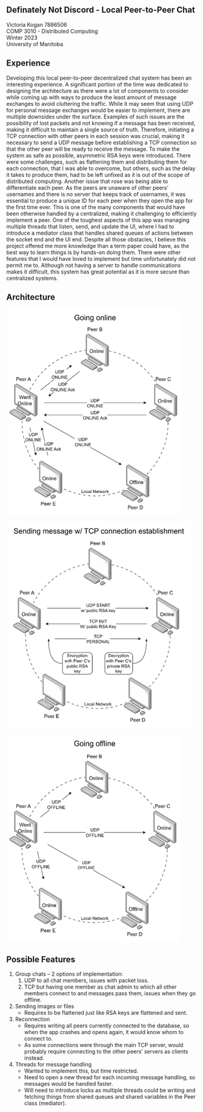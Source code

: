 ## Definately Not Discord - Local Peer-to-Peer Chat

Victoria Kogan 7886506\
COMP 3010 - Distributed Computing\
Winter 2023\
University of Manitoba

## Experience

Developing this local peer-to-peer decentralized chat system has been an interesting experience. 
A significant portion of the time was dedicated to designing the architecture as there were a lot of components to consider while coming up with ways to produce the least amount of message exchanges to avoid cluttering the traffic. 
While it may seem that using UDP for personal message exchanges would be easier to implement, there are multiple downsides under the surface. 
Examples of such issues are the possibility of lost packets and not knowing if a message has been received, making it difficult to maintain a single source of truth. 
Therefore, initiating a TCP connection with other peers in each session was crucial, making it necessary to send a UDP message before establishing a TCP connection so that the other peer will be ready to receive the message. 
To make the system as safe as possible, asymmetric RSA keys were introduced. 
There were some challenges, such as flattening them and distributing them for each connection, that I was able to overcome, but others, such as the delay it takes to produce them, had to be left unfixed as it is out of the scope of distributed computing. 
Another issue that rose was being able to differentiate each peer. 
As the peers are unaware of other peers’ usernames and there is no server that keeps track of usernames, it was essential to produce a unique ID for each peer when they open the app for the first time ever. 
This is one of the many components that would have been otherwise handled by a centralized, making it challenging to efficiently implement a peer. 
One of the toughest aspects of this app was managing multiple threads that listen, send, and update the UI, where I had to introduce a mediator class that handles shared queues of actions between the socket end and the UI end. 
Despite all those obstacles, I believe this project offered me more knowledge than a term paper could have, as the best way to learn things is by hands-on doing them.
There were other features that I would have loved to implement but time unfortunately did not permit me to. 
Although not having a server to handle communications makes it difficult, this system has great potential as it is more secure than centralized systems.


## Architecture

![Alt text](images/OnlineAck.png)

![Alt text](images/TCPEncryptedMsg.png)

![Alt text](images/Offline.png)


## Possible Features

1.	Group chats – 2 options of implementation:
    1. UDP to all chat members, issues with packet loss.
    2. TCP but having one member as chat admin to which all other members connect to and messages pass them, issues when they go offline.
2.	Sending images or files
    * Requires to be flattened just like RSA keys are flattened and sent.
3.	Reconnection
    *	Requires writing all peers currently connected to the database, so when the app crashes and opens again, it would know whom to connect to.
    * As some connections were through the main TCP server, would probably require connecting to the other peers’ servers as clients instead.
4.	Threads for message handling
    *	Wanted to implement this, but time restricted.
    *	Need to open a new thread for each incoming message handling, so messages would be handled faster. 
    *	Will need to introduce locks as multiple threads could be writing and fetching things from shared queues and shared variables in the Peer class (mediator).
